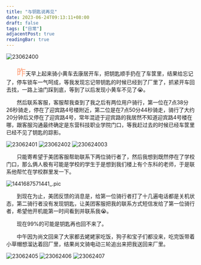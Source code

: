 ```yaml
---
title: "与钥匙说再见"
date: 2023-06-24T09:13:11+08:00
draft: false
tags: ["日常"]
adjacentPost: true
readingBar: true
---
```


![23062400](https://cdn.jsdelivr.net/gh/tosspi/mumu@main/uPic/23062400.jpg)

&emsp;&emsp;<font size=5 color=#ffa07a>昨</font>天早上起来骑小黄车去康居开车，把钥匙顺手扔在了车筐里，结果给忘记了，停车锁车一气呵成，等我发现忘记带钥匙的时候已经到了厂里了，抓紧开车回去找，一路上油门踩到底，等到了以后发现小黄车不见了😭。

&emsp;&emsp;然后联系客服，客服帮我查到了我之后有两位用户骑行，第一位在7点38分26秒骑走，停在了迎宾路4号楼附近，第二位是在7点50分44秒骑走，骑行了大约20分钟后又停在了迎宾路4号，常年混迹于迎宾路的我居然不知道迎宾路4号楼在哪，跟客服沟通最终确定是东营科技职业学院门口，等我赶过去的时候已经车筐里已经不见了钥匙的踪影。

![23062401](https://cdn.jsdelivr.net/gh/tosspi/mumu@main/uPic/23062401.jpg)
![23062402](https://cdn.jsdelivr.net/gh/tosspi/mumu@main/uPic/23062402.jpg)
![230624003](https://cdn.jsdelivr.net/gh/tosspi/mumu@main/uPic/230624003.jpeg)

&emsp;&emsp;只能寄希望于美团客服帮助联系下两位骑行者了，然后我想到既然停在了学校门口，那么俩人极有可能是学校的学生于是想到我们楼上有个东科的老师，于是联系他帮忙在学校群里发一下。

![1441687571441_.pic](https://cdn.jsdelivr.net/gh/tosspi/mumu@main/uPic/1441687571441_.pic.jpg)

&emsp;&emsp;到现在为止，美团反馈的消息是，给第一位骑行者打了十几遍电话都是关机状态，第二骑行者没有发现钥匙，让美团客服把我的联系方式短信发给了第一位骑行者，希望他开机能第一时间看到并联系我😭。

&emsp;&emsp;现在99%的可能是钥匙再也回不来了。

&emsp;&emsp;中午因为尚文回来了大家都去姥姥家吃饭，狗子和宝子们都没来，吃完饭带着小草帽想溜达着回厂里，结果尚文骑电动三轮追出来把我送回来厂里。

![23062405](https://cdn.jsdelivr.net/gh/tosspi/mumu@main/uPic/23062405.jpg)
![23062406](https://cdn.jsdelivr.net/gh/tosspi/mumu@main/uPic/23062406.jpg)
![23062407](https://cdn.jsdelivr.net/gh/tosspi/mumu@main/uPic/23062407.jpg)